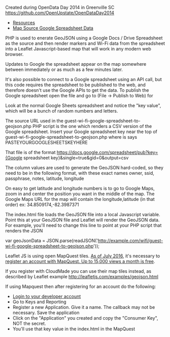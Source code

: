 Created during OpenData Day 2014 in Greenville SC
https://github.com/OpenUpstate/OpenDataDay2014

* [Resources](https://github.com/codeforgreenville/leaflet-wi-fi-map-using-google-sheets)
* [Map Source Google Spreadsheet Data](http://joinopenworks.com/r/wifi)

PHP is used to enerate GeoJSON using a Google Docs / Drive Spreadsheet as the source and then render markers and Wi-Fi data
from the spreadsheet into a Leaflet Javascript-based map that will work in any modern web browser.

Updates to Google the spreadsheet appear on the map somewhere between immediately or as much as a few minutes later.

It's also possible to connect to a Google spreadsheet using an API call, but this code requires the spreadsheet to be published to 
the web, and therefore doesn't use the Google APIs to get the data. To publish the Google spreadsheet open the file and go to (File -> Publish to Web) for 

Look at the normal Google Sheets spreadsheet and notice the "key value", which will be a bunch of random numbers and letters.

The source URL used in the guest-wi-fi-google-spreadsheet-to-geojson.php PHP script is the one which renders a CSV version
of the Google spreadsheet. Insert your Google spreadsheet key near the top of guest-wi-fi-google-spreadsheet-to-geojson.php 
where is says PASTEYOURGOOGLESHEETSKEYHERE

That file is of the format
https://docs.google.com/spreadsheet/pub?key={Google spreadsheet key}&single=true&gid=0&output=csv

The column values are used to generate the GeoJSON hard-coded, so they need to be in the following format, with these exact names
owner, ssid, passphrase, notes, latitude, longitude

On easy to get latitude and longitude numbers is to go to Google Maps, zoom in and center the position you want in the middle of the map. 
The Google Maps URL for the map will contain the longitude,latitude (in that order) ex: 34.8509174,-82.3987371

The index.html file loads the GeoJSON file into a local Javascript variable. Point this at your GeoJSON file and Leaflet will 
render the GeoJSON data. For example, you'll need to change this line to point at your PHP script that renders the JSON

var geoJsonData = JSON.parse(readJSON('http://example.com/wifi/guest-wi-fi-google-spreadsheet-to-geojson.php'));

Leaflet JS is using open MapQuest tiles. [As of July 2016](http://devblog.mapquest.com/2016/06/15/modernization-of-mapquest-results-in-changes-to-open-tile-access/),
it's necessary to [register an account with MapQuest. Up to 15,000 views a month is free](https://developer.mapquest.com/plans).

If you register with CloudMade you can use their map tiles instead, as described by Leaflet 
example http://leafletjs.com/examples/geojson.html

If using Mapquest then after registering for an account do the following:
* [Login to your developer account](https://developer.mapquest.com/user/login)
* Go to Keys and Reporting
* Register a new Application. Give it a name. The callback may not be necessary. Save the application
* Click on the "Application" you created and copy the "Consumer Key", NOT the secret.
* You'll use that key value in the index.html in the MapQuest <script> tag where it says =PASTEYOURMAPQUESTKEYHERE

Leaflet has a bunch of other plug-ins and options, so the maps can be tweaked in all sorts of ways.

Documentation for MapQuest and Leaflet begins at
https://developer.mapquest.com/documentation/leaflet-plugins/maps/
